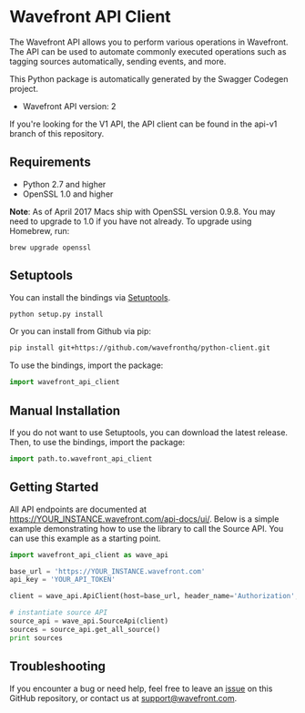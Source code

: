 # Wavefront API Client

The Wavefront API allows you to perform various operations in Wavefront. The API can be used to automate commonly executed operations such as tagging sources automatically, sending events, and more.

This Python package is automatically generated by the Swagger Codegen project.

- Wavefront API version: 2

If you're looking for the V1 API, the API client can be found in the api-v1 branch of this repository.

## Requirements

- Python 2.7 and higher
- OpenSSL 1.0 and higher

**Note**: As of April 2017 Macs ship with OpenSSL version 0.9.8. You may need to upgrade to 1.0 if you have not already. To upgrade using Homebrew, run:

```
brew upgrade openssl
```

## Setuptools
You can install the bindings via [Setuptools](http://pypi.python.org/pypi/setuptools).

```sh
python setup.py install
```

Or you can install from Github via pip:

```sh
pip install git+https://github.com/wavefronthq/python-client.git
```

To use the bindings, import the package:

```python
import wavefront_api_client
```

## Manual Installation
If you do not want to use Setuptools, you can download the latest release.
Then, to use the bindings, import the package:

```python
import path.to.wavefront_api_client
```

## Getting Started

All API endpoints are documented at https://YOUR_INSTANCE.wavefront.com/api-docs/ui/. Below is a simple example demonstrating how to use the library to call the Source API. You can use this example as a starting point.

```python
import wavefront_api_client as wave_api

base_url = 'https://YOUR_INSTANCE.wavefront.com'
api_key = 'YOUR_API_TOKEN'

client = wave_api.ApiClient(host=base_url, header_name='Authorization', header_value='Bearer ' + api_key)

# instantiate source API
source_api = wave_api.SourceApi(client)
sources = source_api.get_all_source()
print sources
```

## Troubleshooting

If you encounter a bug or need help, feel free to leave an [issue](https://github.com/wavefrontHQ/python-client/issues) on this GitHub repository, or contact us at [support@wavefront.com](support@wavefront.com).
